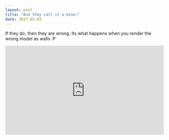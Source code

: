 ```yaml
---
layout: post
title: "And they call it a mine!"
date: 2017-05-03
---
```

If they do, then they are wrong. Its what happens when you render the wrong model as walls :P

<div style="position:relative;height:0;padding-bottom:56.25%"><iframe src="https://www.youtube.com/embed/Sr4CZT_4C3I" width="640" height="360" frameborder="0" style="position:absolute;width:100%;height:100%;left:0" allowfullscreen></iframe></div>
